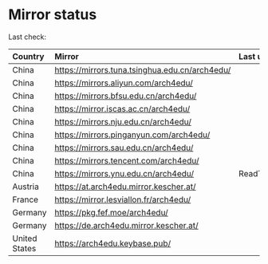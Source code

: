 <script src="./time.js"></script>
# Mirror status
Last check: <script type="text/javascript">localize(1667539686.805334);</script>

|Country|Mirror|Last update|
|:------|:-----|:----------|
|China|https://mirrors.tuna.tsinghua.edu.cn/arch4edu/|<script type="text/javascript">localize(1667502189);</script>|
|China|https://mirrors.aliyun.com/arch4edu/|<script type="text/javascript">localize(1667466224);</script>|
|China|https://mirrors.bfsu.edu.cn/arch4edu/|<script type="text/javascript">localize(1667502189);</script>|
|China|https://mirror.iscas.ac.cn/arch4edu/|<script type="text/javascript">localize(1667502189);</script>|
|China|https://mirrors.nju.edu.cn/arch4edu/|<script type="text/javascript">localize(1667466224);</script>|
|China|https://mirrors.pinganyun.com/arch4edu/|<script type="text/javascript">localize(1667502189);</script>|
|China|https://mirrors.sau.edu.cn/arch4edu/|<script type="text/javascript">localize(1650446957);</script>|
|China|https://mirrors.tencent.com/arch4edu/|<script type="text/javascript">localize(1667502189);</script>|
|China|https://mirrors.ynu.edu.cn/arch4edu/|ReadTimeout|
|Austria|https://at.arch4edu.mirror.kescher.at/|<script type="text/javascript">localize(1667502189);</script>|
|France|https://mirror.lesviallon.fr/arch4edu/|<script type="text/javascript">localize(1667502189);</script>|
|Germany|https://pkg.fef.moe/arch4edu/|<script type="text/javascript">localize(1667502189);</script>|
|Germany|https://de.arch4edu.mirror.kescher.at/|<script type="text/javascript">localize(1667502189);</script>|
|United States|https://arch4edu.keybase.pub/|<script type="text/javascript">localize(1667502189);</script>|

<script src="./tablefilter/tablefilter.js"></script>
<script src="./table.js"></script>